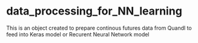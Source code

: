# data_processing_for_NN_learning

This is an object created to prepare continous futures data from Quandl 
to feed into Keras model or Recurent Neural Network model 

